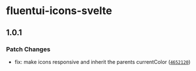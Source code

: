 # fluentui-icons-svelte

## 1.0.1

### Patch Changes

- fix: make icons responsive and inherit the parents currentColor ([`4652120`](https://github.com/JLAcostaEC/fluentui-icons-svelte/commit/46521203086ddf1cefe28d3ca6cb2ee9317c64fd))
